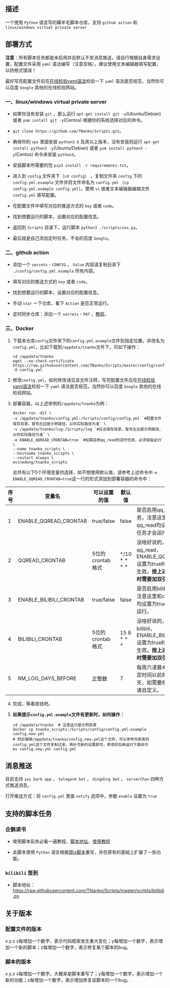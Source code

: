 ## 描述

一个使用 `Python` 语言写的薅羊毛脚本仓库，支持 `github action` 和 `linux/windows virtual private server` 


## 部署方式

**注意**：所有脚本任务都是未启用并且默认不发消息推送，请自行根据自身需求设置，配置文件采用 `yaml` 语法编写（注意空格），建议使用文本编辑器填写配置，以防格式错误！ 

最好写完配置文件后在[在线检验yaml语法](https://www.toolfk.com/tool-format-yaml)检验一下 `yaml` 语法是否规范，当然你可以百度 `Google` 其他的在线检验网站。

### 一、linux/windows virtual private server

* 如果你没有安装 `git` ，那么运行 `apt-get install git -y`(Ubuntu/Debian) 或者 `yum install git -y`(Centos) 根据你的系统选择对应的命令。

* `git clone https://github.com/TNanko/Scripts.git`。

* 确保你的 `vps` 里面安装 `python3.6` 及其以上版本，没有安装则运行 `apt-get install python3 -y`(Ubuntu/Debian) 或者 `yum install python3 -y`(Centos) 命令来安装 `python3`。

* 安装脚本所需要的包 `pip3 install -r requirements.txt`。

* 进入到 `config` 文件夹下（`cd config`） ，复制文件夹 `config` 下的 `config.yml.example` 文件并将文件命名为 `config.yml` （`cp config.yml.example config.yml`）。使用 `vi` 或者文本编辑器编辑文件 `config.yml` 填写配置。

* 在配置文件中填写对应的推送方式的 `key` 或者 `code`。

* 找到想要运行的脚本，设置对应的配置信息。

* 返回到 `Scripts` 目录下，运行脚本 `python3 ./scripts/xxx.py`。

* 最后就是自己添加定时任务，不会的百度 `Google`。

### 二、github action

* 添加一个 `secrets` - `CONFIG` ， `Value` 内容请复制目录下 `./config/config.yml.example` 所有内容。

* 填写对应的推送方式的 `key` 或者 `code`。

* 找到想要运行的脚本，设置对应的配置信息。

* 手动 `star` 一下仓库，看下 `Action` 是否正常运行。

* 定时同步仓库：添加一个 `secrets` - `PAT` ，[教程](https://www.jianshu.com/p/bb82b3ad1d11)。

### 三、Docker

1. 下载本仓库`config`文件夹下的`config.yml.example`文件到指定位置，并改名为`config.yml`，比如下载到`/appdata/tnanko`文件下，可如下操作：

    ```shell
    cd /appdata/tnanko
    wget --no-check-certificate https://raw.githubusercontent.com/TNanko/Scripts/master/config/config.yml.example -O config.yml
    ```

2. 修改`config.yml`，如何修改请见该文件注释，写完配置文件后在[在线检验yaml语法](https://www.toolfk.com/tool-format-yaml)检验一下 `yaml` 语法是否规范，当然你可以百度 `Google` 其他的在线检验网站。

3. 部署容器，以上述举例的`/appdata/tnanko`为例：

    ```shell
    docker run -dit \
    -v /appdata/tnanko/config.yml:/Scripts/config/config.yml `#配置文件保存目录，冒号左边是示例路径，以你实际路径为准` \
    -v /appdata/tnanko/log:/Scripts/log `#日志保存目录，冒号左边是示例路径，以你实际路径为准` \
    -e ENABLE_QQREAD_CRONTAB=true `#如需启用qq_read的定时任务，必须保留此行` \
    --name tnanko_scripts \
    --hostname tnanko_scripts \
    --restart always \
    evinedeng/tnanko_scripts
    ```

    总共有以下5个环境变量供选择，如不想使用默认值，请参考上述命令中`-e ENABLE_QQREAD_CRONTAB=true`这一行的形式添加到部署容器的命令中：

| 序号 | 变量名               | 可以设置的值 | 默认值    | 说明                                                                                    |
| ---- | ----------------------- | ---------------- | ------------ | ----------------------------------------------------------------------------------------- |
| 1    | ENABLE_QQREAD_CRONTAB   | true/false       | false        | 是否启用qq_read的定时任务，注意这里和config.yml中qq_read均设置为true，定时任务才会运行。 |
| 2    | QQREAD_CRONTAB          | 5位的crontab格式 | */10 * * * * | 没啥好说的，你想啥时候运行qq_read，ENABLE_QQREAD_CRONTAB设置为true时，本项设置才会生效。**按上述部署容器的命令时需要加双引号。** |
| 3    | ENABLE_BILIBILI_CRONTAB | true/false       | false        | 是否启用bilibili的定时任务，注意这里和config.yml中bilibili均设置为true，定时任务才会运行。 |
| 4    | BILIBILI_CRONTAB        | 5位的crontab格式 | 15 8 * * * | 没啥好说的，你想啥时候运行bilibili，ENABLE_BILIBILI_CRONTAB设置为true时，本项设置才会生效。**按上述部署容器的命令时需要加双引号。** |
| 5    | RM_LOG_DAYS_BEFORE      | 正整数        | 7            | 每周六凌晨4:25分自动删除指定时间以前的日志，默认为7天，如需要修改为其他天数，请自定义。 |

4. 完成，等着收钱吧。

5. **如果提示`config.yml.example`文件有更新时，如何操作：**

    ```shell
    cd /appdata/tnanko  # 注意这只是示例目录
    docker cp tnanko_scripts:/Scripts/config/config.yml.example config.new.yml
    # 然后编辑/appdata/tnanko/config.new.yml这个文件，可以参考你原来的config.yml这个文件复制过来，再补充新的设置即可，修改好后再运行下面命令
    mv config.new.yml config.yml
    ```

## 消息推送

目前支持 `ios bark app` ， `telegarm bot` ， `dingding bot` ， `serverChan` 四种方式推送消息。

打开推送方式：将 `config.yml` 里面 `notify` 选项中，参数 `enable` 设置为 `true`

## 支持的脚本任务

### 企鹅读书

* 使用脚本前务必看一遍教程，[脚本地址](https://raw.githubusercontent.com/TNanko/Scripts/master/scripts/qq_read.py)，[使用教程](https://github.com/TNanko/Scripts/blob/master/docs/qq_read.md)

* 此脚本使用 `Python` 语言根据[原js脚本](https://raw.githubusercontent.com/ziye12/JavaScript/master/Task/qqreads.js)重写，并在原有的基础上扩展了一些功能。

### `bilibili` 签到

* 脚本地址：https://raw.githubusercontent.com/TNanko/Scripts/master/scripts/bilibili.py

## 关于版本

### 配置文件的版本

x.y.z x每增加一个数字，表示代码框架发生重大变化；y每增加一个数字，表示增加一个新的脚本；z每增加一个数字，表示修复某个脚本的bug。

### 脚本的版本

x.y.z x每增加一个数字，大概率是脚本重写了；y每增加一个数字，表示增加一个新的功能；z每增加一个数字，表示增加修复该脚本的一个bug。
